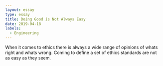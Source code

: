 ```yaml
---
layout: essay
type: essay
title: Doing Good is Not Always Easy
date: 2019-04-18
labels:
  - Engineering
---
```

When it comes to ethics there is always a wide range of opinions of whats right and whats wrong. Coming to define a set of ethics standards are not as easy as they seem.  